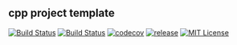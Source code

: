 cpp project template
--------------------

[![Build Status][travis-badge]][travis-link]
[![Build Status][circleci-badge]][circleci-link]
[![codecov][codecov-badge]][codecov-link]
[![release][release-badge]][release-link]
[![MIT License][license-badge]][license-link]

[travis-badge]:    https://travis-ci.org/pashinov/cpp-project-template.svg?branch=master
[travis-link]:     https://travis-ci.org/pashinov/cpp-project-template
[circleci-badge]:  https://circleci.com/gh/pashinov/cpp-project-template.svg?style=svg
[circleci-link]:   https://circleci.com/gh/pashinov/cpp-project-template
[codecov-badge]:   https://codecov.io/gh/pashinov/cpp-project-template/branch/master/graph/badge.svg
[codecov-link]:    https://codecov.io/gh/pashinov/cpp-project-template
[codecov-image]:   https://github.com/pashinov/cpp-project-template/blob/master/img/Codecov.png
[release-badge]:   https://img.shields.io/badge/release-v1.0.2-blue.svg
[release-link]:    https://github.com/pashinov/cpp-project-template/releases
[license-badge]:   https://img.shields.io/badge/License-MIT-yellow.svg
[license-link]:    https://github.com/pashinov/cpp-project-template/blob/master/LICENSE

